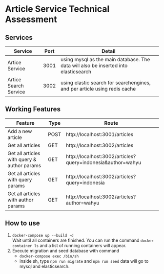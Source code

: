 # Article Service Technical Assessment

## Services
Service | Port | Detail 
------------ | ------------ | -------------
Artice Service| 3001 | using mysql as the main database. The data will also be inserted into elasticsearch
Artice Search Service| 3002 | using elastic search for searchengines, and per article using redis cache


## Working Features
Feature | Type | Route
------------ | ------------- | -------------
Add a new article | POST | http://localhost:3001/articles
Get all articles | GET | http://localhost:3002/articles
Get all articles with query & author params | GET | http://localhost:3002/articles?query=indonesia&author=wahyu
Get all articles with query params | GET | http://localhost:3002/articles?query=indonesia
Get all articles with author params | GET | http://localhost:3002/articles?author=wahyu


## How to use
1. ```docker-compose up --build -d``` 
    <br>Wait until all containers are finished. You can run the command ```docker container ls``` and a list of running containers will appear.
2. Execute migration and seed database with command
    - ```docker-compose exec /bin/sh```
    - inside sh, type ```npm run migrate``` and ```npm run seed``` data will go to mysql and elasticsearch.
